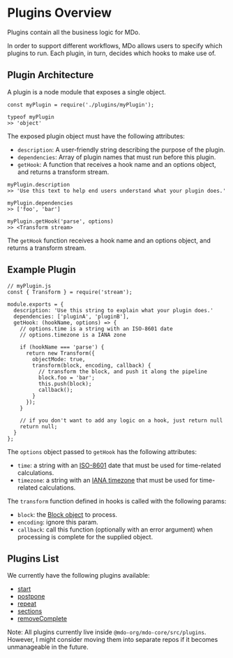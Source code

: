 # Plugins Overview

Plugins contain all the business logic for MDo.

In order to support different workflows, MDo allows users to specify which plugins to run. Each plugin, in turn, decides which hooks to make use of.

## Plugin Architecture

A plugin is a node module that exposes a single object.

```
const myPlugin = require('./plugins/myPlugin');

typeof myPlugin
>> 'object'
```

The exposed plugin object must have the following attributes:

- `description`: A user-friendly string describing the purpose of the plugin.
- `dependencies`: Array of plugin names that must run before this plugin.
- `getHook`: A function that receives a hook name and an options object, and returns a transform stream.

```
myPlugin.description
>> 'Use this text to help end users understand what your plugin does.'

myPlugin.dependencies
>> ['foo', 'bar']

myPlugin.getHook('parse', options)
>> <Transform stream>
```

The `getHook` function receives a hook name and an options object, and returns a transform stream.

## Example Plugin

```
// myPlugin.js
const { Transform } = require('stream');

module.exports = {
  description: 'Use this string to explain what your plugin does.'
  dependencies: ['pluginA', 'pluginB'],
  getHook: (hookName, options) => {
    // options.time is a string with an ISO-8601 date
    // options.timezone is a IANA zone

    if (hookName === 'parse') {
      return new Transform({
        objectMode: true,
        transform(block, encoding, callback) {
          // transform the block, and push it along the pipeline
          block.foo = 'bar';
          this.push(block);
          callback();
        }
      });
    }

    // if you don't want to add any logic on a hook, just return null
    return null;
  }
};
```

The `options` object passed to `getHook` has the following attributes:

- `time`: a string with an [ISO-8601](https://www.iso.org/iso-8601-date-and-time-format.html) date that must be used for time-related calculations.
- `timezone`: a string with an [IANA timezone](https://www.iana.org/time-zones) that must be used for time-related calculations.

The `transform` function defined in hooks is called with the following params:

- `block`: the [Block object](./models/Block.md) to process.
- `encoding`: ignore this param.
- `callback`: call this function (optionally with an error argument) when processing is complete for the supplied object.

## Plugins List

We currently have the following plugins available:

- [start](./plugins/start.md)
- [postpone](./plugins/postpone.md)
- [repeat](./plugins/repeat.md)
- [sections](./plugins/sections.md)
- [removeComplete](./plugins/removeComplete.md)

Note: All plugins currently live inside `@mdo-org/mdo-core/src/plugins`. However, I might consider moving them into separate repos if it becomes unmanageable in the future.
